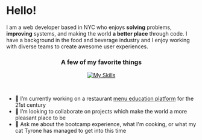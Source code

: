 # Hello!

I am a web developer based in NYC who enjoys **solving** problems, **improving** systems, and making the world **a better place** through code. I have a background in the food and beverage industry and I enjoy working with diverse teams to create awesome user experiences. 
<div align="center">

  ### A few of my favorite things
[![My Skills](https://skillicons.dev/icons?perline=6&i=js,react,html,css,sass,python,flask,postman,figma,git,vim)](https://skillicons.dev)

</div>
&nbsp;

- 🌱 I’m currently working on a restaurant [menu education platform](https://github.com/mike-dresser/menu-binder) for the 21st century
- 👯 I’m looking to collaborate on projects which make the world a more pleasant place to be
- 💬 Ask me about the bootcamp experience, what I'm cooking, or what my cat Tyrone has managed to get into this time

